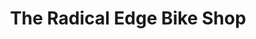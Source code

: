 ---
title: "The Radical Edge Bike Shop"
url: /fredericton/the-radical-edge-bike-shop/
shop: Fahrrad
---